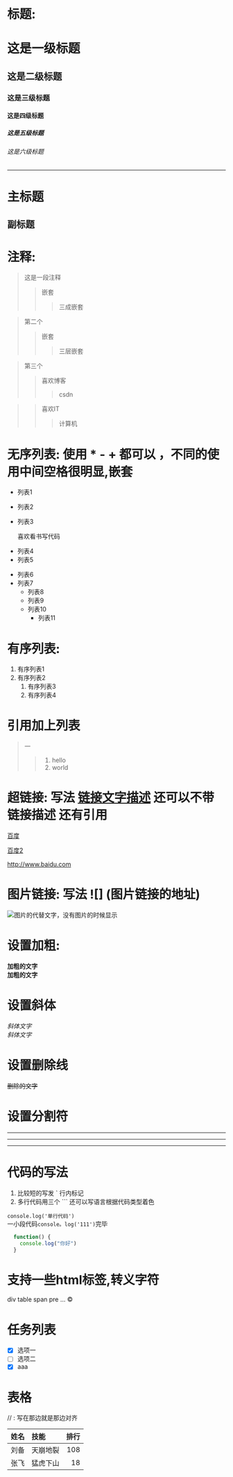 # 标题:
  # 这是一级标题
  ## 这是二级标题
  ### 这是三级标题
  #### 这是四级标题
  ##### 这是五级标题
  ###### 这是六级标题
  ----------------------------------------------------------------
  主标题
  =======================
  
  副标题
  -----------------------

# 注释:
  > 这是一段注释
  >> 嵌套
  >>> 三成嵌套  
  
  > 第二个
  >> 嵌套
  >>> 三层嵌套

  > 第三个
  >> 喜欢博客
  >>> csdn
  
  >> 喜欢IT
  >>> 计算机

# 无序列表: 使用 * - + 都可以 ，不同的使用中间空格很明显,嵌套
  * 列表1
  * 列表2
  * 列表3

      喜欢看书写代码
  + 列表4
  + 列表5
  - 列表6
  - 列表7
    - 列表8
    - 列表9
    * 列表10
      * 列表11

# 有序列表:
  1. 有序列表1
  2. 有序列表2
      1. 有序列表3
      2. 有序列表4

# 引用加上列表
  > 一
  >> 1. hello
  >> 2. world

# 超链接: 写法 [链接文字描述](链接地址)  还可以不带链接描述 还有引用

  [百度](http://www.baidu.com "title 百度一下")

  [百度2][2]

  http://www.baidu.com

  [2]: http://www.jd.com "百度2下"


# 图片链接: 写法 ![]  (图片链接的地址)
![图片的代替文字，没有图片的时候显示](https://www.baidu.com/img/bd_logo1.png?where=super "title 百度图片")

# 设置加粗:
   **加粗的文字**   
   __加粗的文字__

# 设置斜体
  *斜体文字*   
  _斜体文字_

# 设置删除线
  ~~删除的文字~~

# 设置分割符

*******************************************
________________________________________
------------------------------------------


# 代码的写法
  1. 比较短的写发 ` 行内标记
  2. 多行代码用三个 ```  还可以写语言根据代码类型着色
  
  `console.log('单行代码')`   
  一小段代码`console。log('111')`完毕   
  

  ``` javascript
    function() {
      console.log("你好")
    }
  ```

# 支持一些html标签,转义字符
 div table span pre ...  &copy;

#  任务列表
  - [x] 选项一
  - [ ] 选项二
  - [x] aaa

#   表格 

 //  : 写在那边就是那边对齐

姓名|技能|排行
|----|:------|---:|        
|刘备|天崩地裂|108|
|张飞|猛虎下山|18|